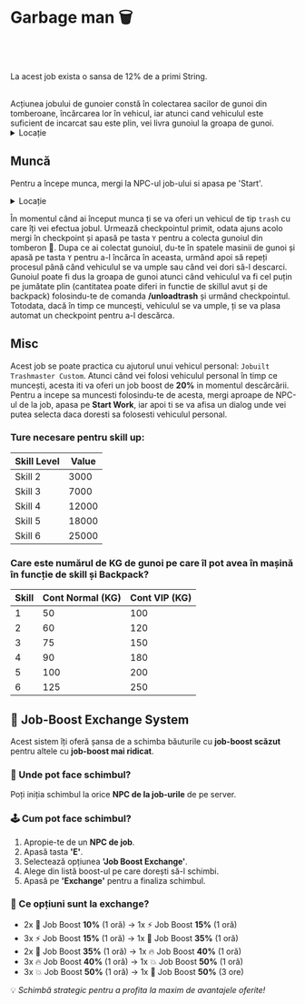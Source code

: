 # Garbage man 🗑️
<br><br>
<div class="tip-container">
<p>La acest job exista o sansa de 12% de a primi  String.</p>
</div><br>
Acțiunea jobului de gunoier constă în colectarea sacilor de gunoi din tomberoane, încărcarea lor în vehicul, iar atunci cand vehiculul este suficient de incarcat sau este plin, vei livra gunoiul la groapa de gunoi.

<details class="details custom-block">
    <summary>Locație</summary>
    <p><img src="https://i.imgur.com/I0ME4nv.png" alt="Imagine" style="max-width:100%; height:auto;">
</p>
</details>


## Muncă
Pentru a începe munca, mergi la NPC-ul job-ului si apasa pe 'Start'.

<details class="details custom-block">
    <summary>Locație</summary>
    <p><img src="https://i.imgur.com/Tpj7Yem.png" alt="Imagine" style="max-width:100%; height:auto;">
</p>
</details>


În momentul când ai început munca ți se va oferi un vehicul de tip `trash` cu care îți vei efectua jobul. Urmează checkpointul primit, odata ajuns acolo mergi în checkpoint și apasă pe tasta `Y` pentru a colecta gunoiul din tomberon 🚮.
Dupa ce ai colectat gunoiul, du-te în spatele masinii de gunoi și apasă pe tasta `Y` pentru a-l încărca în aceasta, urmând apoi să repeți procesul până când vehiculul se va umple sau când vei dori să-l descarci.
Gunoiul poate fi dus la groapa de gunoi atunci când vehiculul va fi cel puțin pe jumătate plin (cantitatea poate diferi in functie de skillul avut și de backpack) folosindu-te de comanda **/unloadtrash** și urmând checkpointul.
Totodata, dacă în timp ce muncești, vehiculul se va umple, ți se va plasa automat un checkpoint pentru a-l descărca.

## Misc
Acest job se poate practica cu ajutorul unui vehicul personal: `Jobuilt Trashmaster Custom`.
Atunci când vei folosi vehiculul personal în timp ce muncești, acesta iti va oferi un job boost de **20%** in momentul descărcării.
Pentru a incepe sa muncesti folosindu-te de acesta, mergi aproape de NPC-ul de la job, apasa pe **Start Work**, iar apoi ti se va afisa un dialog unde vei putea selecta daca doresti sa folosesti vehiculul personal.

### Ture necesare pentru skill up:

| Skill Level | Value  |
|-------------|--------|
| Skill 2     | 3000   |
| Skill 3     | 7000   |
| Skill 4     | 12000  |
| Skill 5     | 18000  |
| Skill 6     | 25000  |

### Care este numărul de KG de gunoi pe care îl pot avea în mașină în funcție de skill și Backpack?

| Skill | Cont Normal (KG) | Cont VIP (KG) |
|-------|-------------------|---------------|
| 1     | 50                | 100           |
| 2     | 60                | 120           |
| 3     | 75                | 150           |
| 4     | 90                | 180           |
| 5     | 100               | 200           |
| 6     | 125               | 250           |

<h2>🔁 Job-Boost Exchange System</h2>

<p>Acest sistem îți oferă șansa de a schimba băuturile cu <strong>job-boost scăzut</strong> pentru altele cu <strong>job-boost mai ridicat</strong>.</p>

<h3>📍 Unde pot face schimbul?</h3>
<p>Poți iniția schimbul la orice <strong>NPC de la job-urile</strong> de pe server.</p>

<h3>🕹️ Cum pot face schimbul?</h3>
<ol>
  <li>Apropie-te de un <strong>NPC de job</strong>.</li>
  <li>Apasă tasta <strong>'E'</strong>.</li>
  <li>Selectează opțiunea <strong>'Job Boost Exchange'</strong>.</li>
  <li>Alege din listă boost-ul pe care dorești să-l schimbi.</li>
  <li>Apasă pe <strong>'Exchange'</strong> pentru a finaliza schimbul.</li>
</ol>

<h3>🔄 Ce opțiuni sunt la exchange?</h3>
<ul>
  <li>2x 🧃 Job Boost <strong>10%</strong> (1 oră) → 1x ⚡ Job Boost <strong>15%</strong> (1 oră)</li>
  <li>3x ⚡ Job Boost <strong>15%</strong> (1 oră) → 1x 🚀 Job Boost <strong>35%</strong> (1 oră)</li>
  <li>2x 🚀 Job Boost <strong>35%</strong> (1 oră) → 1x 🔥 Job Boost <strong>40%</strong> (1 oră)</li>
  <li>3x 🔥 Job Boost <strong>40%</strong> (1 oră) → 1x 💥 Job Boost <strong>50%</strong> (1 oră)</li>
  <li>3x 💥 Job Boost <strong>50%</strong> (1 oră) → 1x 💎 Job Boost <strong>50%</strong> (3 ore)</li>
</ul>

<p>💡 <em>Schimbă strategic pentru a profita la maxim de avantajele oferite!</em></p>
